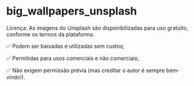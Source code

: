 # big_wallpapers_unsplash
Licença: As imagens do Unsplash são disponibilizadas para uso gratuito, conforme os termos da plataforma.

✅ Podem ser baixadas e utilizadas sem custos;

✅ Permitidas para usos comerciais e não comerciais;

✅ Não exigem permissão prévia (mas creditar o autor é sempre bem-vindo!).
